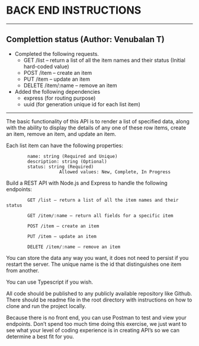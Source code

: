 # BACK END INSTRUCTIONS

-----------------------------------------------------------------
## Complettion status (Author: Venubalan T)

- Completed the following requests.
    - GET /list – return a list of all the item names and their status (Initial hard-coded value)
    - POST /item – create an item
    - PUT /item – update an item
    - DELETE /item/:name – remove an item
- Added the following dependencies
    - express (for routing purpose)
    - uuid (for generation unique id for each list item)

------------------------------------------------------------------

The basic functionality of this API is to render a list of specified data, along with the ability to display the details of any one of these row items, create an item, remove an item, and update an item.

Each list item can have the following properties:

            name: string (Required and Unique)
            description: string (Optional)
            status: string (Required) 
                        Allowed values: New, Complete, In Progress

Build a REST API with Node.js and Express to handle the following endpoints:

            GET /list – return a list of all the item names and their status

            GET /item/:name – return all fields for a specific item

            POST /item – create an item

            PUT /item – update an item

            DELETE /item/:name – remove an item

You can store the data any way you want, it does not need to persist if you restart the server. The unique name is the id that distinguishes one item from another.

You can use Typescript if you wish.

All code should be published to any publicly available repository like Github. There should be readme file in the root directory with instructions on how to clone and run the project locally.

Because there is no front end, you can use Postman to test and view your endpoints.
Don’t spend too much time doing this exercise, we just want to see what your level of coding experience is in creating API’s so we can determine a best fit for you.
